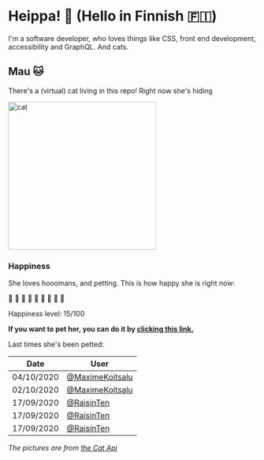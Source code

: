 # Heippa! :wave: (Hello in Finnish :finland:)

I'm a software developer, who loves things like CSS, front end development, accessibility and GraphQL. And cats.

<!-- Cat Widget Start -->
## Mau :cat:

There's a (virtual) cat living in this repo! Right now she's hiding

<img src=https://cdn2.thecatapi.com/images/3ur.jpg alt="cat" width=300 />
  
### Happiness
  She loves hooomans, and petting. This is how happy she is right now: 
  
  :sparkling_heart: :black_heart: :black_heart: :black_heart: :black_heart: :black_heart: :black_heart: :black_heart: :black_heart: 
  
  Happiness level: 15/100
   
  **If you want to pet her, you can do it by [clicking this link.](https://github.com/eevajonnapanula/eevajonnapanula/issues/new?title=pet-cat&body=Just+submit+the+issue+-+that%27s+all+you+have+to+do+%3Acat%3A)**
  
  Last times she's been petted: 

Date | User
------- | ---------
 04/10/2020 | [@MaximeKoitsalu](https://github.com/MaximeKoitsalu)
02/10/2020 | [@MaximeKoitsalu](https://github.com/MaximeKoitsalu)
17/09/2020 | [@RaisinTen](https://github.com/RaisinTen)
17/09/2020 | [@RaisinTen](https://github.com/RaisinTen)
17/09/2020 | [@RaisinTen](https://github.com/RaisinTen)
  

*The pictures are from [the Cat Api](https://thecatapi.com/)*
<!-- Cat Widget End -->
